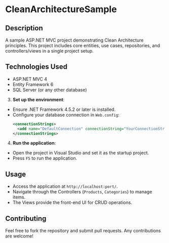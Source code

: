 # CleanArchitectureSample

## Description
A sample ASP.NET MVC project demonstrating Clean Architecture principles. This project includes core entities, use cases, repositories, and controllers/views in a single project setup.

## Technologies Used
- ASP.NET MVC 4
- Entity Framework 6
- SQL Server (or any other database)


3. **Set up the environment**:
- Ensure .NET Framework 4.5.2 or later is installed.
- Configure your database connection in `Web.config`:
  ```xml
  <connectionStrings>
    <add name="DefaultConnection" connectionString="YourConnectionString" providerName="System.Data.SqlClient" />
  </connectionStrings>
  ```

4. **Run the application**:
- Open the project in Visual Studio and set it as the startup project.
- Press `F5` to run the application.

## Usage
- Access the application at `http://localhost:port/`.
- Navigate through the Controllers (`Products`, `Categories`) to manage items.
- The Views provide the front-end UI for CRUD operations.

## Contributing
Feel free to fork the repository and submit pull requests. Any contributions are welcome!
